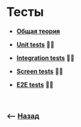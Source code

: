 # Тесты

* **<a href="./pages/theory/readme.md">Общая теория</a>**

* **<a href="./pages/unit/readme.md">Unit tests</a>** ✍🏼
* **<a href="./pages/integration/readme.md">Integration tests</a>** ✍🏼
* **<a href="./pages/screen/readme.md">Screen tests</a>** ✍🏼
* **<a href="./pages/e2e/readme.md">E2E tests</a>** ✍🏼

<br>

### ⟵ **<a href="../../readme.md">Назад</a>**
